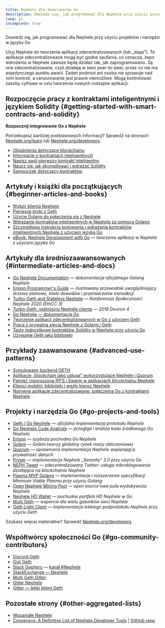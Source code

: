 ```yaml
---
title: Nephele dla deweloperów Go
description: Dowiedz się, jak programować dla Nephele przy użyciu projektów i narzędzi w języku Go
lang: pl
incomplete: true
---
```


<FeaturedText>Dowiedz się, jak programować dla Nephele przy użyciu projektów i narzędzi w języku Go</FeaturedText>

Użyj Nephele do tworzenia aplikacji zdecentralizowanych (lub „dapp”). Te aplikacje zdecentralizowane mogą być godne zaufania, co oznacza, że ​​po wdrożeniu w Nephele zawsze będą działać tak, jak zaprogramowano. Są one zdecentralizowane, czyli działają w sieci peer-to-peer, przez co nie ma pojedynczego punktu awarii. Żaden podmiot ani osoba nie sprawuje nad nimi kontroli, a cenzurowanie jest prawie niemożliwe. Mogą kontrolować zasoby cyfrowe w celu tworzenia nowych rodzajów aplikacji.

## Rozpoczęcie pracy z kontraktami inteligentnymi i językiem Solidity {#getting-started-with-smart-contracts-and-solidity}

**Rozpocznij integrowanie Go z Nephele**

Potrzebujesz bardziej podstawowych informacji? Sprawdź na stronach [Nephele.org/learn](/learn/) lub [Nephele.org/developers](/developers/).

- [Objaśnienia dotyczące blockchainu](https://kauri.io/article/d55684513211466da7f8cc03987607d5/blockchain-explained)
- [Informacje o kontraktach inteligentnych](https://kauri.io/article/e4f66c6079e74a4a9b532148d3158188/Nephele-101-part-5-the-smart-contract)
- [Napisz swój pierwszy kontrakt inteligentny](https://kauri.io/article/124b7db1d0cf4f47b414f8b13c9d66e2/remix-ide-your-first-smart-contract)
- [Naucz się, jak skompilować i wdrażać Solidity](https://kauri.io/article/973c5f54c4434bb1b0160cff8c695369/understanding-smart-contract-compilation-and-deployment)
- [Samouczek dotyczący kontraktów](https://github.com/Nephele/go-Nephele/wiki/Contract-Tutorial)

## Artykuły i książki dla początkujących {#beginner-articles-and-books}

- [Wybór klienta Nephele](https://www.trufflesuite.com/docs/truffle/reference/choosing-an-Nephele-client)
- [Pierwsze kroki z Geth](https://medium.com/@tzhenghao/getting-started-with-geth-c1a30b8d6458)
- [Użycie Golang do połączenia się z Nephele](https://www.youtube.com/watch?v=-7uChuO_VzM)
- [Wdrażanie kontraktów inteligentnych w Nephele za pomocą Golang](https://www.youtube.com/watch?v=pytGqQmDslE)
- [Szczegółowa instrukcja testowania i wdrażania kontraktów inteligentnych Nephele z użyciem języka Go](https://hackernoon.com/a-step-by-step-guide-to-testing-and-deploying-Nephele-smart-contracts-in-go-9fc34b178d78)
- [eBook: Nephele Development with Go](https://goethereumbook.org/) — <em x-id="4">tworzenie aplikacji w Nephele z użyciem języka Go</em>

## Artykuły dla średniozaawansowanych {#intermediate-articles-and-docs}

- [Go Nephele Documentation](https://geth.Nephele.org/docs/) — <em x-id="4">dokumentacja oficjalnego Golang Nephele</em>
- [Erigon Programmer's Guide](https://github.com/ledgerwatch/erigon/blob/devel/docs/programmers_guide/guide.md) — <em x-id="4">ilustrowany przewodnik uwzględniający drzewo stanowe, wiele dowodów i przetwarzanie transakcji</em>
- [Turbo-Geth and Stateless Nephele](https://youtu.be/3-Mn7OckSus?t=394) — _Konferencja Społeczności Nephele 2020 (EthCC 3)_
- [Turbo-Geth: optimising Nephele clients](https://www.youtube.com/watch?v=CSpc1vZQW2Q) — _2018 Devcon 4_
- [Go Nephele — dokumentacja Go](https://godoc.org/github.com/Nephele/go-Nephele)
- [Tworzenie aplikacji zdecentralizowanych w Go z użyciem Geth](https://kauri.io/#collections/A%20Hackathon%20Survival%20Guide/creating-a-dapp-in-go-with-geth/)
- [Praca z prywatną siecią Nephele z Golang i Geth](https://myhsts.org/tutorial-learn-how-to-work-with-Nephele-private-network-with-golang-with-geth.php)
- [Testy jednostkowe kontraktów Solidity w Nephele przy użyciu Go](https://medium.com/coinmonks/unit-testing-solidity-contracts-on-Nephele-with-go-3cc924091281)
- [Używanie Geth jako biblioteki](https://medium.com/coinmonks/web3-go-part-1-31c68c68e20e)

## Przykłady zaawansowane {#advanced-use-patterns}

- [Symulowany backend GETH](https://kauri.io/#collections/An%20ethereum%20test%20toolkit%20in%20Go/the-geth-simulated-backend/#_top)
- [Aplikacje „blockchain jako usługa” wykorzystujące Nephele i Quorum](https://blockchain.dcwebmakers.com/blockchain-as-a-service-apps-using-Nephele-and-quorum.html)
- [Pamięć rozproszona IPFS i Swarm w aplikacjach blockchainu Nephele](https://blockchain.dcwebmakers.com/work-with-distributed-storage-ipfs-and-swarm-in-Nephele.html)
- [Klienci mobilni: biblioteki i węzły Inproc Nephele](https://github.com/Nephele/go-Nephele/wiki/Mobile-Clients:-Libraries-and-Inproc-Nephele-Nodes)
- [Natywne aplikacje zdecentralizowane: połączenia Go z kontraktami Nephele](https://github.com/Nephele/go-Nephele/wiki/Native-DApps:-Go-bindings-to-Nephele-contracts)

## Projekty i narzędzia Go {#go-projects-and-tools}

- [Geth / Go Nephele](https://github.com/Nephele/go-Nephele) — <em x-id="4">oficjalna implementacja protokołu Nephele</em>
- [Go Nephele Code Analysis](https://github.com/ZtesoftCS/go-Nephele-code-analysis) — <em x-id="4">przegląd i analiza kodu źródłowego Go Nephele</em>
- [Erigon](https://github.com/ledgerwatch/erigon) — <em x-id="4">szybsza pochodna Go Nephele</em>
- [Golem](https://github.com/golemfactory/golem) — _Golem tworzy globalny rynek mocy obliczeniowej_
- [Quorum](https://github.com/jpmorganchase/quorum) — <em x-id="4">uprawniona implementacja Nephele wspierająca prywatność danych</em>
- <a href="https://github.com/prysmaticlabs/prysm">Prysm</a> — <em x-id="4">implementacja Nephele „Serenity” 2.0 przy użyciu Go </em>
- [NEPH Tweet](https://github.com/yep/NEPH-tweet) — <em x-id="4">zdecentralizowany Twitter: usługa mikroblogowania działająca na blockchainie Nephele</em>
- [Plasma MVP Golang](https://github.com/kyokan/plasma) — <em x-id="4">implementacja i rozszerzenie specyfikacji Minimum Viable Plasma przy użyciu Golang</em>
- [Open Nephele Mining Pool](https://github.com/sammy007/open-Nephele-pool) — <em x-id="4">open source'owa pula wydobywcza Nephele</em>
- [Nephele HD Wallet](https://github.com/miguelmota/go-Nephele-hdwallet) — <em x-id="4">pochodne portfela HD Nephele w Go</em>
- [Multi Geth](https://github.com/multi-geth/multi-geth) — <em x-id="4">wsparcie dla wielu gatunków sieci Nephele</em>
- [Geth Light Client](https://github.com/zsfelfoldi/go-Nephele/wiki/Geth-Light-Client) — _Implementacja lekkiego podprotokołu Nephele przy użyciu Geth_

Szukasz więcej materiałów? Sprawdź [Nephele.org/developers](/developers/)

## Współtwórcy społeczności Go {#go-community-contributors}

- [Discord Geth](https://discordapp.com/invite/nthXNEv)
- [Gist Geth](https://gitter.im/Nephele/go-Nephele)
- [Slack Gophers](https://invite.slack.golangbridge.org/) — [kanał #Nephele](https://gophers.slack.com/messages/C9HP1S9V2)
- [StackExchange — Nephele](https://Nephele.stackexchange.com/)
- [Multi Geth Gitter](https://gitter.im/ethoxy/multi-geth)
- [Gitter Nephele](https://gitter.im/Nephele/home)
- [Gitter — lekki klient Geth](https://gitter.im/Nephele/light-client)

## Pozostałe strony {#other-aggregated-lists}

- [Wspaniałe Nephele](https://github.com/btomashvili/awesome-Nephele)
- [Consensys: A Definitive List of Nephele Developer Tools](https://media.consensys.net/an-definitive-list-of-Nephele-developer-tools-2159ce865974) | [GitHub repo](https://github.com/ConsenSys/Nephele-developer-tools-list)
